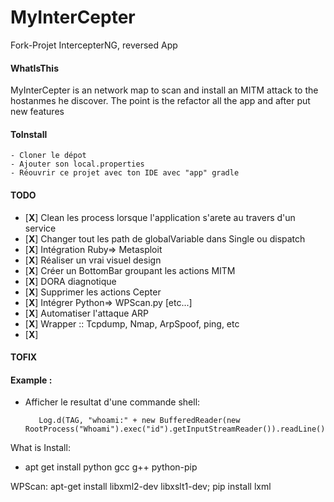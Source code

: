 # MyInterCepter
Fork-Projet IntercepterNG, reversed App

#### WhatIsThis
  MyInterCepter is an network map to scan and install an MITM attack to the hostanmes he discover.
  The point is the refactor all the app and after put new features

#### ToInstall
    - Cloner le dépot
    - Ajouter son local.properties
    - Réouvrir ce projet avec ton IDE avec "app" gradle

#### TODO
  * [**X**] Clean les process lorsque l'application s'arete au travers d'un service
  * [**X**] Changer tout les path de globalVariable dans Single ou dispatch
  * [**X**] Intégration Ruby=> Metasploit
  * [**X**] Réaliser un vrai visuel design
  * [**X**] Créer un BottomBar groupant les actions MITM
  * [**X**] DORA diagnotique
  * [**X**] Supprimer les actions Cepter
  * [**X**] Intégrer Python=> WPScan.py [etc...]
  * [**X**] Automatiser l'attaque ARP
  * [**X**] Wrapper :: Tcpdump, Nmap, ArpSpoof, ping, etc
  * [**X**] 
 

#### TOFIX


#### Example :
* Afficher le resultat d'une commande shell:

         Log.d(TAG, "whoami:" + new BufferedReader(new RootProcess("Whoami").exec("id").getInputStreamReader()).readLine());


What is Install:
+ apt get install python gcc g++ python-pip 

WPScan:
    apt-get install libxml2-dev libxslt1-dev;
    pip install lxml